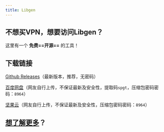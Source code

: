 ```yaml
---
title: Libgen
---
```

## 不想买VPN，想要访问Libgen？

这里有一个 **免费==开源==** 的工具！

## 下载链接

[Github Releases](https://github.com/louiesun/Unofficial_Z_Access/releases/download/V9/dist.zip)（最新版本，推荐，无密码）

[百度网盘](https://pan.baidu.com/s/1s7jD2Qz19aXw-SiMf12fGA?pwd=spgt)（网友自行上传，不保证最新及安全性，提取码`spgt`，压缩包密码密码：`8964`）

[坚果云](https://www.jianguoyun.com/p/DSZGT-IQi5DCCRiZ_dkFIAA)（网友自行上传，不保证最新及安全性，压缩包密码密码：`8964`）

## [想了解更多](./index.html)？

